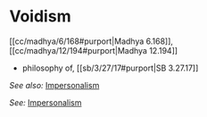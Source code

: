 # Voidism

[[cc/madhya/6/168#purport|Madhya 6.168]], [[cc/madhya/12/194#purport|Madhya 12.194]]

* philosophy of, [[sb/3/27/17#purport|SB 3.27.17]]

*See also:* [Impersonalism](entries/impersonalism.md)

*See:* [Impersonalism](entries/impersonalism.md)
